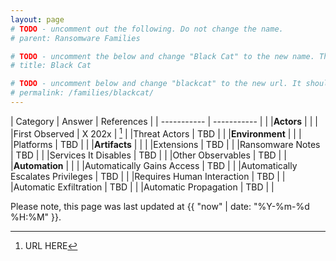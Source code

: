 ```yaml
---
layout: page
# TODO - uncomment out the following. Do not change the name.
# parent: Ransomware Families

# TODO - uncomment the below and change "Black Cat" to the new name. This will be shown in the menu.
# title: Black Cat

# TODO - uncomment below and change "blackcat" to the new url. It should be all lower case and no spaces
# permalink: /families/blackcat/
---
```


| Category | Answer | References | 
| ----------- | ----------- | | 
|**Actors** | | |
|First Observed | X 202x | [^1] |
|Threat Actors | TBD | |
|**Environment** | | |
|Platforms | TBD | |
|**Artifacts** | | |
|Extensions | TBD | |
|Ransomware Notes | TBD | |
|Services It Disables | TBD | |
|Other Observables | TBD | |
|**Automation** | | |
|Automatically Gains Access	 | TBD |  |
|Automatically Escalates Privileges | TBD | |
|Requires Human Interaction | TBD | |
|Automatic Exfiltration | TBD | |
|Automatic Propagation | TBD | |


[^1]: URL HERE



Please note, this page was last updated at {{ "now" | date: "%Y-%m-%d %H:%M" }}.
